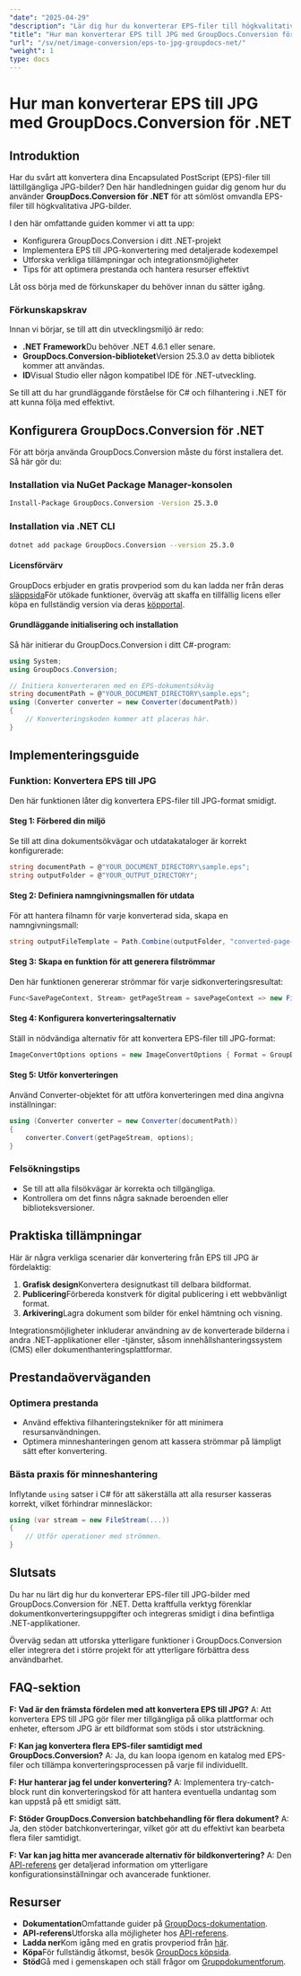 ```yaml
---
"date": "2025-04-29"
"description": "Lär dig hur du konverterar EPS-filer till högkvalitativa JPG-bilder med GroupDocs.Conversion för .NET, med detaljerade kodexempel och prestandatips."
"title": "Hur man konverterar EPS till JPG med GroupDocs.Conversion för .NET"
"url": "/sv/net/image-conversion/eps-to-jpg-groupdocs-net/"
"weight": 1
type: docs
---
```

# Hur man konverterar EPS till JPG med GroupDocs.Conversion för .NET

## Introduktion

Har du svårt att konvertera dina Encapsulated PostScript (EPS)-filer till lättillgängliga JPG-bilder? Den här handledningen guidar dig genom hur du använder **GroupDocs.Conversion för .NET** för att sömlöst omvandla EPS-filer till högkvalitativa JPG-bilder.

I den här omfattande guiden kommer vi att ta upp:
- Konfigurera GroupDocs.Conversion i ditt .NET-projekt
- Implementera EPS till JPG-konvertering med detaljerade kodexempel
- Utforska verkliga tillämpningar och integrationsmöjligheter
- Tips för att optimera prestanda och hantera resurser effektivt

Låt oss börja med de förkunskaper du behöver innan du sätter igång.

### Förkunskapskrav

Innan vi börjar, se till att din utvecklingsmiljö är redo:
- **.NET Framework**Du behöver .NET 4.6.1 eller senare.
- **GroupDocs.Conversion-biblioteket**Version 25.3.0 av detta bibliotek kommer att användas.
- **ID**Visual Studio eller någon kompatibel IDE för .NET-utveckling.

Se till att du har grundläggande förståelse för C# och filhantering i .NET för att kunna följa med effektivt.

## Konfigurera GroupDocs.Conversion för .NET

För att börja använda GroupDocs.Conversion måste du först installera det. Så här gör du:

### Installation via NuGet Package Manager-konsolen
```bash
Install-Package GroupDocs.Conversion -Version 25.3.0
```

### Installation via .NET CLI
```bash
dotnet add package GroupDocs.Conversion --version 25.3.0
```

#### Licensförvärv

GroupDocs erbjuder en gratis provperiod som du kan ladda ner från deras [släppsida](https://releases.groupdocs.com/conversion/net/)För utökade funktioner, överväg att skaffa en tillfällig licens eller köpa en fullständig version via deras [köpportal](https://purchase.groupdocs.com/buy).

#### Grundläggande initialisering och installation
Så här initierar du GroupDocs.Conversion i ditt C#-program:

```csharp
using System;
using GroupDocs.Conversion;

// Initiera konverteraren med en EPS-dokumentsökväg
string documentPath = @"YOUR_DOCUMENT_DIRECTORY\sample.eps";
using (Converter converter = new Converter(documentPath))
{
    // Konverteringskoden kommer att placeras här.
}
```

## Implementeringsguide

### Funktion: Konvertera EPS till JPG

Den här funktionen låter dig konvertera EPS-filer till JPG-format smidigt.

#### Steg 1: Förbered din miljö
Se till att dina dokumentsökvägar och utdatakataloger är korrekt konfigurerade:

```csharp
string documentPath = @"YOUR_DOCUMENT_DIRECTORY\sample.eps";
string outputFolder = @"YOUR_OUTPUT_DIRECTORY";
```

#### Steg 2: Definiera namngivningsmallen för utdata
För att hantera filnamn för varje konverterad sida, skapa en namngivningsmall:

```csharp
string outputFileTemplate = Path.Combine(outputFolder, "converted-page-{0}.jpg");
```

#### Steg 3: Skapa en funktion för att generera filströmmar
Den här funktionen genererar strömmar för varje sidkonverteringsresultat:

```csharp
Func<SavePageContext, Stream> getPageStream = savePageContext => new FileStream(string.Format(outputFileTemplate, savePageContext.Page), FileMode.Create);
```

#### Steg 4: Konfigurera konverteringsalternativ
Ställ in nödvändiga alternativ för att konvertera EPS-filer till JPG-format:

```csharp
ImageConvertOptions options = new ImageConvertOptions { Format = GroupDocs.Conversion.FileTypes.ImageFileType.Jpg };
```

#### Steg 5: Utför konverteringen
Använd Converter-objektet för att utföra konverteringen med dina angivna inställningar:

```csharp
using (Converter converter = new Converter(documentPath))
{
    converter.Convert(getPageStream, options);
}
```

### Felsökningstips
- Se till att alla filsökvägar är korrekta och tillgängliga.
- Kontrollera om det finns några saknade beroenden eller biblioteksversioner.

## Praktiska tillämpningar

Här är några verkliga scenarier där konvertering från EPS till JPG är fördelaktig:
1. **Grafisk design**Konvertera designutkast till delbara bildformat.
2. **Publicering**Förbereda konstverk för digital publicering i ett webbvänligt format.
3. **Arkivering**Lagra dokument som bilder för enkel hämtning och visning.

Integrationsmöjligheter inkluderar användning av de konverterade bilderna i andra .NET-applikationer eller -tjänster, såsom innehållshanteringssystem (CMS) eller dokumenthanteringsplattformar.

## Prestandaöverväganden
### Optimera prestanda
- Använd effektiva filhanteringstekniker för att minimera resursanvändningen.
- Optimera minneshanteringen genom att kassera strömmar på lämpligt sätt efter konvertering.

### Bästa praxis för minneshantering
Inflytande `using` satser i C# för att säkerställa att alla resurser kasseras korrekt, vilket förhindrar minnesläckor:

```csharp
using (var stream = new FileStream(...))
{
    // Utför operationer med strömmen.
}
```

## Slutsats

Du har nu lärt dig hur du konverterar EPS-filer till JPG-bilder med GroupDocs.Conversion för .NET. Detta kraftfulla verktyg förenklar dokumentkonverteringsuppgifter och integreras smidigt i dina befintliga .NET-applikationer.

Överväg sedan att utforska ytterligare funktioner i GroupDocs.Conversion eller integrera det i större projekt för att ytterligare förbättra dess användbarhet.

## FAQ-sektion
**F: Vad är den främsta fördelen med att konvertera EPS till JPG?**
A: Att konvertera EPS till JPG gör filer mer tillgängliga på olika plattformar och enheter, eftersom JPG är ett bildformat som stöds i stor utsträckning.

**F: Kan jag konvertera flera EPS-filer samtidigt med GroupDocs.Conversion?**
A: Ja, du kan loopa igenom en katalog med EPS-filer och tillämpa konverteringsprocessen på varje fil individuellt.

**F: Hur hanterar jag fel under konvertering?**
A: Implementera try-catch-block runt din konverteringskod för att hantera eventuella undantag som kan uppstå på ett smidigt sätt.

**F: Stöder GroupDocs.Conversion batchbehandling för flera dokument?**
A: Ja, den stöder batchkonverteringar, vilket gör att du effektivt kan bearbeta flera filer samtidigt.

**F: Var kan jag hitta mer avancerade alternativ för bildkonvertering?**
A: Den [API-referens](https://reference.groupdocs.com/conversion/net/) ger detaljerad information om ytterligare konfigurationsinställningar och avancerade funktioner.

## Resurser
- **Dokumentation**Omfattande guider på [GroupDocs-dokumentation](https://docs.groupdocs.com/conversion/net/).
- **API-referens**Utforska alla möjligheter hos [API-referens](https://reference.groupdocs.com/conversion/net/).
- **Ladda ner**Kom igång med en gratis provperiod från [här](https://releases.groupdocs.com/conversion/net/).
- **Köpa**För fullständig åtkomst, besök [GroupDocs köpsida](https://purchase.groupdocs.com/buy).
- **Stöd**Gå med i gemenskapen och ställ frågor om [Gruppdokumentforum](https://forum.groupdocs.com/c/conversion/10).